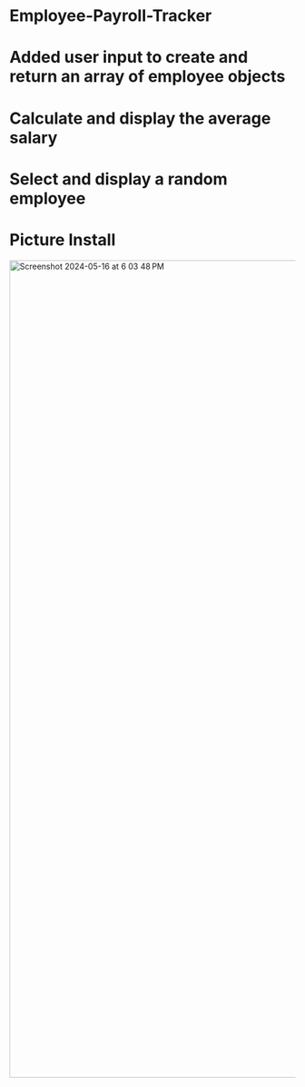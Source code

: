 # Employee-Payroll-Tracker

# Added user input to create and return an array of employee objects

# Calculate and display the average salary

# Select and display a random employee

# Picture Install
<img width="1440" alt="Screenshot 2024-05-16 at 6 03 48 PM" src="https://github.com/ekookten/Employee-Payroll-Tracker/assets/160375665/15df03eb-f5b1-4691-ae32-97e3bee1bef7">
